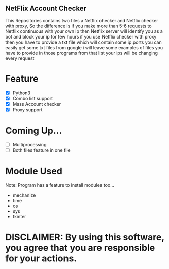 ## NetFlix Account Checker
This Repositories contains two files a Netflix checker and Netflix checker with proxy, So the difference is if you make more than 5-6 requests to Netflix continuous with your own ip then Netflix server will identify you as a bot and block your ip for few hours if you use Netflix checker with proxy then you have to provide a txt file which will contain some ip:ports you can easily get some txt files from google i will leave some examples of files you have to provide in those programs from that list your ips will be changing every request

# Feature
- [x] Python3
- [x] Combo list support
- [x] Mass Account checker
- [x] Proxy support

# Coming Up...
- [ ] Multiprocessing
- [ ] Both files feature in one file

# Module Used
Note: Program has a feature to install modules too...
- mechanize
- time
- os
- sys
- tkinter

# **DISCLAIMER**: By using this software, you agree that you are responsible for your actions.